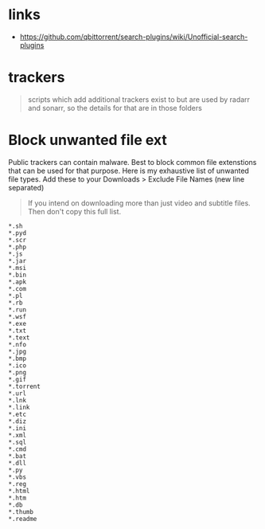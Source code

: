 # links
- https://github.com/qbittorrent/search-plugins/wiki/Unofficial-search-plugins

# trackers
> scripts which add additional trackers exist to but are used by radarr and sonarr, so the details for that are in those folders

# Block unwanted file ext
Public trackers can contain malware. Best to block common file extenstions that can be used for that purpose. Here is my exhaustive list of unwanted file types. Add these to your Downloads > Exclude File Names (new line separated)

> If you intend on downloading more than just video and subtitle files. Then don't copy this full list.

```
*.sh
*.pyd
*.scr
*.php
*.js
*.jar
*.msi
*.bin
*.apk
*.com
*.pl
*.rb
*.run
*.wsf
*.exe
*.txt
*.text
*.nfo
*.jpg
*.bmp
*.ico
*.png
*.gif
*.torrent
*.url
*.lnk
*.link
*.etc
*.diz
*.ini
*.xml
*.sql
*.cmd
*.bat
*.dll
*.py
*.vbs
*.reg
*.html
*.htm
*.db
*.thumb
*.readme
```

